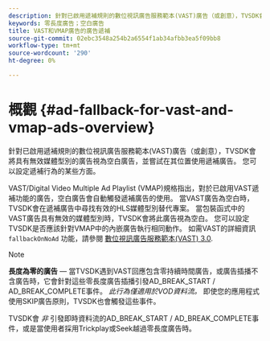 ```yaml
---
description: 針對已啟用遞補規則的數位視訊廣告服務範本(VAST)廣告（或創意），TVSDK會將具有無效媒體型別的廣告視為空白廣告，並嘗試在其位置使用遞補廣告。 您可以設定遞補行為的某些方面。
keywords: 零長度廣告；空白廣告
title: VAST和VMAP廣告的廣告遞補
source-git-commit: 02ebc3548a254b2a6554f1ab34afbb3ea5f09bb8
workflow-type: tm+mt
source-wordcount: '290'
ht-degree: 0%

---
```


# 概觀 {#ad-fallback-for-vast-and-vmap-ads-overview}

針對已啟用遞補規則的數位視訊廣告服務範本(VAST)廣告（或創意），TVSDK會將具有無效媒體型別的廣告視為空白廣告，並嘗試在其位置使用遞補廣告。 您可以設定遞補行為的某些方面。

VAST/Digital Video Multiple Ad Playlist (VMAP)規格指出，對於已啟用VAST遞補功能的廣告，空白廣告會自動觸發遞補廣告的使用。 當VAST廣告為空白時，TVSDK會在遞補廣告中尋找有效的HLS媒體型別替代專案。 當包裝函式中的VAST廣告具有無效的媒體型別時，TVSDK會將此廣告視為空白。 您可以設定TVSDK是否應該針對VMAP中的內嵌廣告執行相同動作。 如需VAST的詳細資訊 `fallbackOnNoAd` 功能，請參閱 [數位視訊廣告服務範本(VAST) 3.0](https://www.iab.net/guidelines/508676/digitalvideo/vsuite/vast).

>[!NOTE]
>
>**長度為零的廣告**  — 當TVSDK遇到VAST回應包含零持續時間廣告，或廣告插播不含廣告時，它會針對這些零長度廣告插播引發AD_BREAK_START / AD_BREAK_COMPLETE事件。 *此行為僅適用於VOD資料流。* 即使您的應用程式使用SKIP廣告原則，TVSDK也會觸發這些事件。
>
>TVSDK會 *非* 引發即時資料流的AD_BREAK_START / AD_BREAK_COMPLETE事件，或是當使用者採用Trickplay或Seek越過零長度廣告時。

